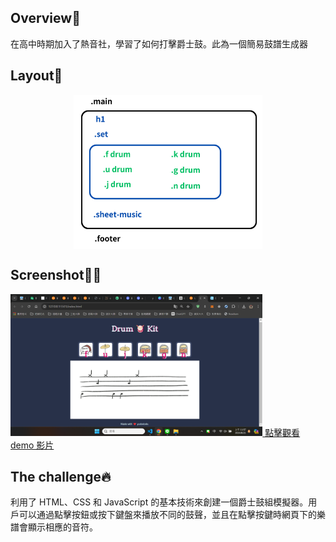 ## Overview👀

在高中時期加入了熱音社，學習了如何打擊爵士鼓。此為一個簡易鼓譜生成器

## Layout🌼

<div style="display: flex; justify-content:center;">
  <img src="images/layout.png" style="width: 60%;">
</div>

## Screenshot🐻💥

<a href="https://youtu.be/mc1zNgRihtc?si=WMO4FLXV5R0pS8Mn" target="_blank">
 <img src="./images/screenshot.png" style="width: 80%;" alt="Screenshot">
 點擊觀看 demo 影片
</a>

## The challenge🔥

利用了 HTML、CSS 和 JavaScript 的基本技術來創建一個爵士鼓組模擬器。用戶可以通過點擊按鈕或按下鍵盤來播放不同的鼓聲，並且在點擊按鍵時網頁下的樂譜會顯示相應的音符。
